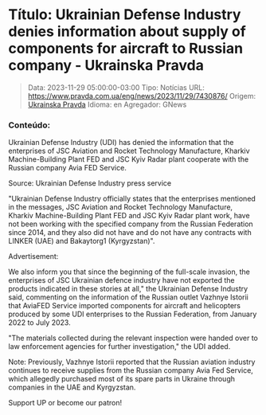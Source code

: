 # Título: Ukrainian Defense Industry denies information about supply of components for aircraft to Russian company - Ukrainska Pravda

>Data: 2023-11-29 05:00:00-03:00
>Tipo: Notícias
>URL: https://www.pravda.com.ua/eng/news/2023/11/29/7430876/
>Origem: [Ukrainska Pravda](https://www.pravda.com.ua)
>Idioma: en
>Agregador: GNews

### Conteúdo:

Ukrainian Defense Industry (UDI) has denied the information that the enterprises of JSC Aviation and Rocket Technology Manufacture, Kharkiv Machine-Building Plant FED and JSC Kyiv Radar plant cooperate with the Russian company Avia FED Service.

Source: Ukrainian Defense Industry press service

"Ukrainian Defense Industry officially states that the enterprises mentioned in the messages, JSC Aviation and Rocket Technology Manufacture, Kharkiv Machine-Building Plant FED and JSC Kyiv Radar plant work, have not been working with the specified company from the Russian Federation since 2014, and they also did not have and do not have any contracts with LINKER (UAE) and Bakaytorg1 (Kyrgyzstan)".

Advertisement:

We also inform you that since the beginning of the full-scale invasion, the enterprises of JSC Ukrainian defence industry have not exported the products indicated in these stories at all," the Ukrainian Defense Industry said, commenting on the information of the Russian outlet Vazhnye Istorii that AviaFED Service imported components for aircraft and helicopters produced by some UDI enterprises to the Russian Federation, from January 2022 to July 2023.

"The materials collected during the relevant inspection were handed over to law enforcement agencies for further investigation," the UDI added.

Note: Previously, Vazhnye Istorii reported that the Russian aviation industry continues to receive supplies from the Russian company Avia Fed Service, which allegedly purchased most of its spare parts in Ukraine through companies in the UAE and Kyrgyzstan.

Support UP or become our patron!
